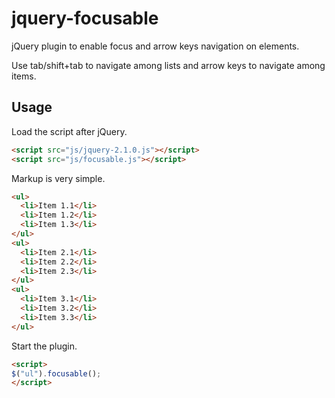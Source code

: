 jquery-focusable
================

jQuery plugin to enable focus and arrow keys navigation on elements.

Use tab/shift+tab to navigate among lists and arrow keys to navigate among items.

## Usage

Load the script after jQuery.

```html
<script src="js/jquery-2.1.0.js"></script>
<script src="js/focusable.js"></script>
```

Markup is very simple.

```html
<ul>
  <li>Item 1.1</li>
  <li>Item 1.2</li>
  <li>Item 1.3</li>
</ul>
<ul>
  <li>Item 2.1</li>
  <li>Item 2.2</li>
  <li>Item 2.3</li>
</ul>
<ul>
  <li>Item 3.1</li>
  <li>Item 3.2</li>
  <li>Item 3.3</li>
</ul>
```

Start the plugin.

```html
<script>
$("ul").focusable();
</script>
```
